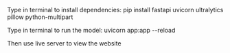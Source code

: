 Type in terminal to install dependencies: pip install fastapi uvicorn ultralytics pillow python-multipart

Type in terminal to run the model: uvicorn app:app --reload

Then use live server to view the website